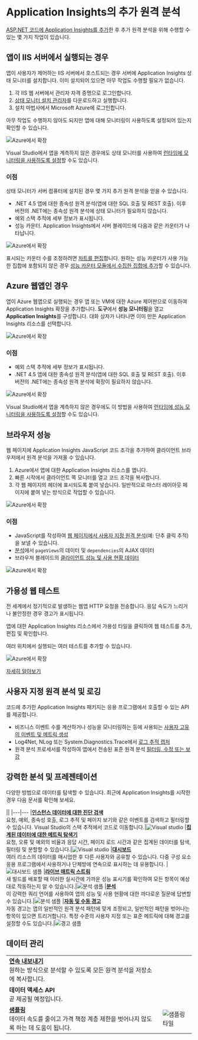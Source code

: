 <properties 
	pageTitle="Application Insights를 최대한 활용하기" 
	description="Application Insights를 시작한 경우 다음 기능을 사용할 수 있습니다." 
	services="application-insights" 
    documentationCenter=".net"
	authors="alancameronwills" 
	manager="douge"/>

<tags 
	ms.service="application-insights" 
	ms.workload="tbd" 
	ms.tgt_pltfrm="ibiza" 
	ms.devlang="na" 
	ms.topic="article" 
	ms.date="08/10/2016" 
	ms.author="awills"/>

# Application Insights의 추가 원격 분석

[ASP.NET 코드에 Application Insights를 추가](app-insights-asp-net.md)한 후 추가 원격 분석을 위해 수행할 수 있는 몇 가지 작업이 있습니다.

## 앱이 IIS 서버에서 실행되는 경우

앱이 사용자가 제어하는 IIS 서버에서 호스트되는 경우 서버에 Application Insights 상태 모니터를 설치합니다. 이미 설치되어 있으면 아무 작업도 수행할 필요가 없습니다.

1. 각 IIS 웹 서버에서 관리자 자격 증명으로 로그인합니다.
2. [상태 모니터 설치 관리자](http://go.microsoft.com/fwlink/?LinkId=506648)를 다운로드하고 실행합니다.
3. 설치 마법사에서 Microsoft Azure에 로그인합니다.

아무 작업도 수행하지 않아도 되지만 앱에 대해 모니터링이 사용하도록 설정되어 있는지 확인할 수 있습니다.

![Azure에서 확장](./media/app-insights-asp-net-more/025.png)

Visual Studio에서 앱을 계측하지 않은 경우에도 상태 모니터를 사용하여 [런타임에 모니터링을 사용하도록 설정](app-insights-monitor-performance-live-website-now.md)할 수도 있습니다.

### 이점

상태 모니터가 서버 컴퓨터에 설치된 경우 몇 가지 추가 원격 분석을 얻을 수 있습니다.

* .NET 4.5 앱에 대한 종속성 원격 분석(앱에 대한 SQL 호출 및 REST 호출). 이후 버전의 .NET에는 종속성 원격 분석에 상태 모니터가 필요하지 않습니다.
* 예외 스택 추적에 세부 정보가 표시됩니다.
* 성능 카운터. Application Insights에서 서버 블레이드에 다음과 같은 카운터가 나타납니다.

![Azure에서 확장](./media/app-insights-asp-net-more/070.png)

표시되는 카운터 수를 조정하려면 [차트를 편집](app-insights-metrics-explorer.md)합니다. 원하는 성능 카운터가 사용 가능한 집합에 포함되지 않은 경우 [성능 카운터 모듈에서 수집한 집합에 추가](app-insights-web-monitor-performance.md#system-performance-counters)할 수 있습니다.

## Azure 웹앱인 경우

앱이 Azure 웹앱으로 실행되는 경우 앱 또는 VM에 대한 Azure 제어판으로 이동하여 Application Insights 확장을 추가합니다. **도구**에서 **성능 모니터링**을 열고 **Application Insights**를 구성합니다. 대화 상자가 나타나면 이미 만든 Application Insights 리소스를 선택합니다.

![Azure에서 확장](./media/app-insights-asp-net-more/05-extend.png)

### 이점

* 예외 스택 추적에 세부 정보가 표시됩니다.
* .NET 4.5 앱에 대한 종속성 원격 분석(앱에 대한 SQL 호출 및 REST 호출). 이후 버전의 .NET에는 종속성 원격 분석에 확장이 필요하지 않습니다.

![Azure에서 확장](./media/app-insights-asp-net-more/080.png)

Visual Studio에서 앱을 계측하지 않은 경우에도 이 방법을 사용하여 [런타임에 성능 모니터링을 사용하도록 설정](app-insights-monitor-performance-live-website-now.md)할 수도 있습니다.


## 브라우저 성능

웹 페이지에 Application Insights JavaScript 코드 조각을 추가하여 클라이언트 브라우저에서 원격 분석을 가져올 수 있습니다.

1. Azure에서 앱에 대한 Application Insights 리소스를 엽니다.
2. 빠른 시작에서 클라이언트 쪽 모니터를 열고 코드 조각을 복사합니다.
3. 각 웹 페이지의 헤더에 표시되도록 붙여 넣습니다. 일반적으로 마스터 레이아웃 페이지에 붙여 넣는 방식으로 작업할 수 있습니다.

![Azure에서 확장](./media/app-insights-asp-net-more/100.png)

### 이점

* JavaScript를 작성하여 [웹 페이지에서 사용자 지정 원격 분석](app-insights-api-custom-events-metrics.md)(예: 단추 클릭 추적)을 보낼 수 있습니다.
* [분석](app-insights-analytics.md)에서 `pageViews`의 데이터 및 `dependencies`의 AJAX 데이터
* 브라우저 블레이드의 [클라이언트 성능 및 사용 현황 데이터](app-insights-javascript.md)

![Azure에서 확장](./media/app-insights-asp-net-more/090.png)

## 가용성 웹 테스트

전 세계에서 정기적으로 발생하는 웹앱 HTTP 요청을 전송합니다. 응답 속도가 느리거나 불안정한 경우 경고가 표시됩니다.

앱에 대한 Application Insights 리소스에서 가용성 타일을 클릭하여 웹 테스트를 추가, 편집 및 확인합니다.

여러 위치에서 실행되는 여러 테스트를 추가할 수 있습니다.

![Azure에서 확장](./media/app-insights-asp-net-more/110.png)

[자세히 알아보기](app-insights-monitor-web-app-availability.md)

## 사용자 지정 원격 분석 및 로깅

코드에 추가한 Application Insights 패키지는 응용 프로그램에서 호출할 수 있는 API를 제공합니다.

* 비즈니스 이벤트 수를 계산하거나 성능을 모니터링하는 등에 사용되는 [사용자 고유의 이벤트 및 메트릭 생성](app-insights-api-custom-events-metrics.md)
* Log4Net, NLog 또는 System.Diagnostics.Trace에서 [로그 추적 캡처](app-insights-asp-net-trace-logs.md)
* 원격 분석 프로세서를 작성하여 앱에서 전송된 표준 원격 분석 [필터링, 수정 또는 보강](app-insights-api-filtering-sampling.md)


## 강력한 분석 및 프레젠테이션

다양한 방법으로 데이터를 탐색할 수 있습니다. 최근에 Application Insights를 시작한 경우 다음 문서를 확인해 보세요.

||
|---|---
|[**인스턴스 데이터에 대한 진단 검색**](app-insights-visual-studio.md)<br/>요청, 예외, 종속성 호출, 로그 추적 및 페이지 보기와 같은 이벤트를 검색하고 필터링할 수 있습니다. Visual Studio의 스택 추적에서 코드로 이동합니다.|![Visual studio](./media/app-insights-asp-net/61.png)
|[**집계된 데이터에 대한 메트릭 탐색기**](app-insights-metrics-explorer.md)<br/>요청, 오류 및 예외의 비율과 응답 시간, 페이지 로드 시간과 같은 집계된 데이터를 탐색, 필터링 및 분할할 수 있습니다.|![Visual studio](./media/app-insights-asp-net-more/060.png)
|[**대시보드**](app-insights-dashboards.md#dashboards)<br/>여러 리소스의 데이터를 매시업한 후 다른 사용자와 공유할 수 있습니다. 다중 구성 요소 응용 프로그램에서 사용하거나 단체방에 연속으로 표시하는 데 유용합니다. |![대시보드 샘플](./media/app-insights-asp-net/62.png)
|[**라이브 매트릭 스트림**](app-insights-metrics-explorer.md#live-metrics-stream)<br/>새 빌드를 배포할 때 이러한 실시간에 가까운 성능 표시기를 확인하여 모든 항목이 예상대로 작동하는지 알 수 있습니다.|![분석 샘플](./media/app-insights-asp-net-more/050.png)
|[**분석**](app-insights-analytics.md)<br/>이 강력한 쿼리 언어를 사용하여 앱의 성능 및 사용 현황에 대한 까다로운 질문에 답변할 수 있습니다.|![분석 샘플](./media/app-insights-asp-net-more/010.png)
|[**자동 및 수동 경고**](app-insights-alerts.md)<br/>자동 경고는 앱의 일반적인 원격 분석 패턴에 맞게 조정되고, 일반적인 패턴을 벗어나는 항목이 있으면 트리거합니다. 특정 수준의 사용자 지정 또는 표준 메트릭에 대해 경고를 설정할 수도 있습니다.|![경고 샘플](./media/app-insights-asp-net-more/020.png)

## 데이터 관리

|||
|---|---|
|[**연속 내보내기**](app-insights-export-telemetry.md)<br/>원하는 방식으로 분석할 수 있도록 모든 원격 분석을 저장소에 복사합니다.|
|**데이터 액세스 API**<br/>곧 제공될 예정입니다.|
|[**샘플링**](app-insights-sampling.md)<br/>데이터 속도를 줄이고 가격 책정 계층 제한을 벗어나지 않도록 하는 데 도움이 됩니다.|![샘플링 타일](./media/app-insights-asp-net-more/030.png)

<!---HONumber=AcomDC_0810_2016-->